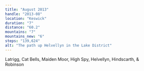 ```yaml
---
title: "August 2013"
handle: "2013-08"
location: "Keswick"
duration: "7"
distance: "60.2"
mountains: "7"
mountains_new: "6"
steps: "139,624"
alt: "The path up Helvellyn in the Lake District"
---
```


Latrigg, Cat Bells, Maiden Moor, High Spy, Helvellyn, Hindscarth, & Robinson
